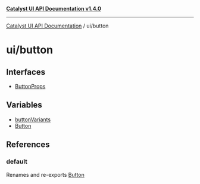 [**Catalyst UI API Documentation v1.4.0**](../../README.md)

---

[Catalyst UI API Documentation](../../README.md) / ui/button

# ui/button

## Interfaces

- [ButtonProps](interfaces/ButtonProps.md)

## Variables

- [buttonVariants](variables/buttonVariants.md)
- [Button](variables/Button.md)

## References

### default

Renames and re-exports [Button](variables/Button.md)
